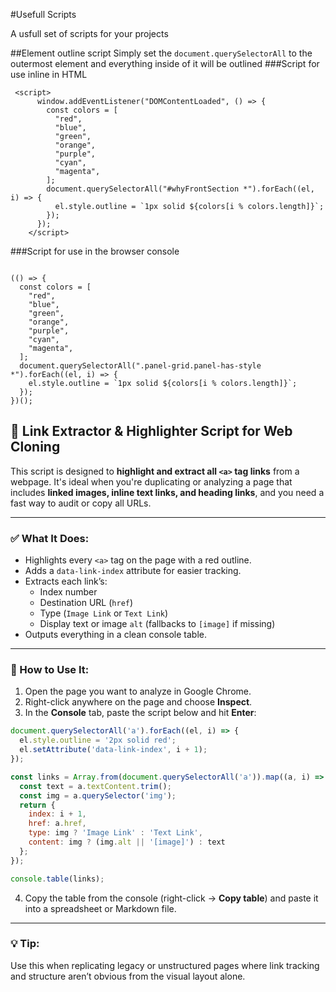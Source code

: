 #Usefull Scripts

A usfull set of scripts for your projects

##Element outline script
Simply set the `document.querySelectorAll` to the outermost element and everything inside of it will be outlined 
###Script for use inline in HTML
```
 <script>
      window.addEventListener("DOMContentLoaded", () => {
        const colors = [
          "red",
          "blue",
          "green",
          "orange",
          "purple",
          "cyan",
          "magenta",
        ];
        document.querySelectorAll("#whyFrontSection *").forEach((el, i) => {
          el.style.outline = `1px solid ${colors[i % colors.length]}`;
        });
      });
    </script>
```

###Script for use in the browser console
```

(() => {
  const colors = [
    "red",
    "blue",
    "green",
    "orange",
    "purple",
    "cyan",
    "magenta",
  ];
  document.querySelectorAll(".panel-grid.panel-has-style *").forEach((el, i) => {
    el.style.outline = `1px solid ${colors[i % colors.length]}`;
  });
})();
```


## 🔗 Link Extractor & Highlighter Script for Web Cloning

This script is designed to **highlight and extract all `<a>` tag links** from a webpage. It's ideal when you're duplicating or analyzing a page that includes **linked images, inline text links, and heading links**, and you need a fast way to audit or copy all URLs.

---

### ✅ What It Does:
- Highlights every `<a>` tag on the page with a red outline.
- Adds a `data-link-index` attribute for easier tracking.
- Extracts each link’s:
  - Index number
  - Destination URL (`href`)
  - Type (`Image Link` or `Text Link`)
  - Display text or image `alt` (fallbacks to `[image]` if missing)
- Outputs everything in a clean console table.

---

### 🧪 How to Use It:
1. Open the page you want to analyze in Google Chrome.
2. Right-click anywhere on the page and choose **Inspect**.
3. In the **Console** tab, paste the script below and hit **Enter**:

```js
document.querySelectorAll('a').forEach((el, i) => {
  el.style.outline = '2px solid red';
  el.setAttribute('data-link-index', i + 1);
});

const links = Array.from(document.querySelectorAll('a')).map((a, i) => {
  const text = a.textContent.trim();
  const img = a.querySelector('img');
  return {
    index: i + 1,
    href: a.href,
    type: img ? 'Image Link' : 'Text Link',
    content: img ? (img.alt || '[image]') : text
  };
});

console.table(links);
```

4. Copy the table from the console (right-click → **Copy table**) and paste it into a spreadsheet or Markdown file.

---

### 💡 Tip:
Use this when replicating legacy or unstructured pages where link tracking and structure aren’t obvious from the visual layout alone.

